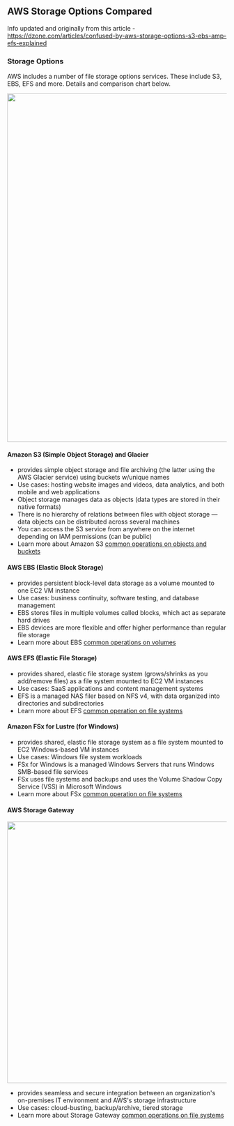 ## AWS Storage Options Compared

Info updated and originally from this article - https://dzone.com/articles/confused-by-aws-storage-options-s3-ebs-amp-efs-explained 

### Storage Options

AWS includes a number of file storage options services.  These include S3, EBS, EFS and more.  Details and comparison chart below.  

<img src="https://github.com/lynnlangit/Hello-AWS-Data-Services/blob/master/images/storage-comparison.png" width=800>

#### Amazon S3 (Simple Object Storage) and Glacier
- provides simple object storage and file archiving (the latter using the AWS Glacier service) using buckets w/unique names
- Use cases: hosting website images and videos, data analytics, and both mobile and web applications
- Object storage manages data as objects (data types are stored in their native formats)
- There is no hierarchy of relations between files with object storage — data objects can be distributed across several machines
- You can access the S3 service from anywhere on the internet depending on IAM permissions (can be public)
- Learn more about Amazon S3 [common operations on objects and buckets](https://docs.aws.amazon.com/AmazonS3/latest/dev/using-with-s3-actions.html)

#### AWS EBS (Elastic Block Storage) 
- provides persistent block-level data storage as a volume mounted to one EC2 VM instance
- Use cases: business continuity, software testing, and database management
- EBS stores files in multiple volumes called blocks, which act as separate hard drives
- EBS devices are more flexible and offer higher performance than regular file storage
- Learn more about EBS [common operations on volumes](https://cloud.netapp.com/blog/ebs-volumes-5-lesser-known-functions#5less-known)

#### AWS EFS (Elastic File Storage)
- provides shared, elastic file storage system (grows/shrinks as you add/remove files) as a file system mounted to EC2 VM instances
- Use cases: SaaS applications and content management systems
- EFS is a managed NAS filer based on NFS v4, with data organized into directories and subdirectories
- Learn more about EFS [common operation on file systems](https://docs.aws.amazon.com/efs/latest/ug/wt1-getting-started.html) 

#### Amazon FSx for Lustre (for Windows)
- provides shared, elastic file storage system as a file system mounted to EC2 Windows-based VM instances
- Use cases: Windows file system workloads
- FSx for Windows is a managed Windows Servers that runs Windows SMB-based file services
- FSx uses file systems and backups and uses the Volume Shadow Copy Service (VSS) in Microsoft Windows
- Learn more about FSx [common operation on file systems](https://docs.aws.amazon.com/fsx/latest/WindowsGuide/using-file-shares.html)

#### AWS Storage Gateway 

<img src="https://github.com/lynnlangit/Hello-AWS-Data-Services/blob/master/images/storage-gateway.png" width=600>

- provides seamless and secure integration between an organization's on-premises IT environment and AWS's storage infrastructure
- Use cases: cloud-busting, backup/archive, tiered storage
- Learn more about Storage Gateway [common operations on file systems](https://docs.aws.amazon.com/storagegateway/latest/userguide/StorageGatewayConcepts.html)
